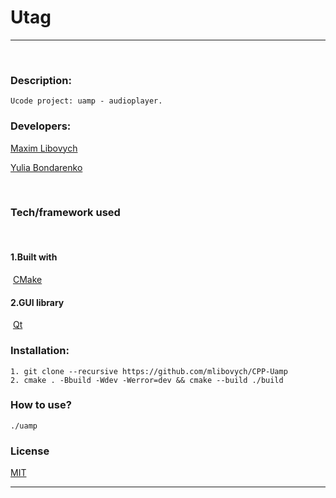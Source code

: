 # Utag
___
​
### Description:
    Ucode project: uamp - audioplayer.
### Developers:
 [Maxim Libovych](https://github.com/mlibovych)

 [Yulia Bondarenko](https://github.com/kali-y23)

​
### Tech/framework used
​
#### 1.Built with
​
 [CMake](https://cmake.org)
​
#### 2.GUI library
​
 [Qt](https://www.qt.io)

### Installation:
    1. git clone --recursive https://github.com/mlibovych/CPP-Uamp
    2. cmake . -Bbuild -Wdev -Werror=dev && cmake --build ./build

### How to use?
    ./uamp


### License
[MIT](https://choosealicense.com/licenses/mit/)

---